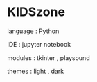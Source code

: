 # KIDSzone
language : Python

IDE : jupyter notebook

modules : tkinter , playsound

themes : light , dark

